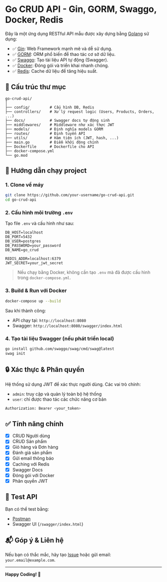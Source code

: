 # Go CRUD API - Gin, GORM, Swaggo, Docker, Redis

Đây là một ứng dụng RESTful API mẫu được xây dựng bằng [Golang](https://golang.org/) sử dụng:

- ✅ [Gin](https://github.com/gin-gonic/gin): Web Framework mạnh mẽ và dễ sử dụng.
- ✅ [GORM](https://gorm.io/): ORM phổ biến để thao tác cơ sở dữ liệu.
- ✅ [Swaggo](https://github.com/swaggo/swag): Tạo tài liệu API tự động (Swagger).
- ✅ [Docker](https://www.docker.com/): Đóng gói và triển khai nhanh chóng.
- ✅ [Redis](https://redis.io/): Cache dữ liệu để tăng hiệu suất.

## 📁 Cấu trúc thư mục

```
go-crud-api/
│
├── config/         # Cấu hình DB, Redis
├── controllers/    # Xử lý request logic (Users, Products, Orders, ...)
├── docs/           # Swagger docs tự động sinh
├── middlewares/    # Middleware như xác thực JWT
├── models/         # Định nghĩa models GORM
├── routes/         # Định tuyến API
├── utils/          # Hàm tiện ích (JWT, hash, ...)
├── main.go         # Điểm khởi động chính
├── Dockerfile      # Dockerfile cho API
├── docker-compose.yml
└── go.mod
```

## 🚀 Hướng dẫn chạy project

### 1. Clone về máy

```bash
git clone https://github.com/your-username/go-crud-api.git
cd go-crud-api
```

### 2. Cấu hình môi trường `.env`

Tạo file `.env` và cấu hình như sau:

```env
DB_HOST=localhost
DB_PORT=5432
DB_USER=postgres
DB_PASSWORD=your_password
DB_NAME=go_crud

REDIS_ADDR=localhost:6379
JWT_SECRET=your_jwt_secret
```

> Nếu chạy bằng Docker, không cần tạo `.env` mà đã được cấu hình trong `docker-compose.yml`.

### 3. Build & Run với Docker

```bash
docker-compose up --build
```

Sau khi thành công:

- API chạy tại: `http://localhost:8080`
- Swagger: `http://localhost:8080/swagger/index.html`

### 4. Tạo tài liệu Swagger (nếu phát triển local)

```bash
go install github.com/swaggo/swag/cmd/swag@latest
swag init
```

## 🔒 Xác thực & Phân quyền

Hệ thống sử dụng JWT để xác thực người dùng. Các vai trò chính:

- `admin`: truy cập và quản lý toàn bộ hệ thống
- `user`: chỉ được thao tác các chức năng cơ bản

```bash
Authorization: Bearer <your_token>
```

## ✅ Tính năng chính

- [x] CRUD Người dùng
- [x] CRUD Sản phẩm
- [x] Giỏ hàng và Đơn hàng
- [x] Đánh giá sản phẩm
- [x] Gửi email thông báo
- [x] Caching với Redis
- [x] Swagger Docs
- [x] Đóng gói với Docker
- [x] Phân quyền JWT

## 🧪 Test API

Bạn có thể test bằng:

- [Postman](https://www.postman.com/)
- Swagger UI (`/swagger/index.html`)

## 📬 Góp ý & Liên hệ

Nếu bạn có thắc mắc, hãy tạo [Issue](https://github.com/your-username/go-crud-api/issues) hoặc gửi email: `your.email@example.com`.

---

**Happy Coding! 🚀**
